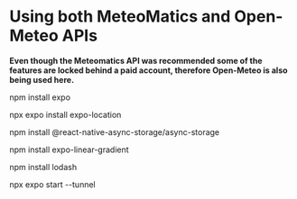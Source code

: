 # Using both MeteoMatics and Open-Meteo APIs

**Even though the Meteomatics API was recommended some of the features are locked behind a paid account, therefore Open-Meteo is also being used here.**

npm install expo


npx expo install expo-location


npm install @react-native-async-storage/async-storage


npm install expo-linear-gradient


npm install lodash


npx expo start --tunnel
